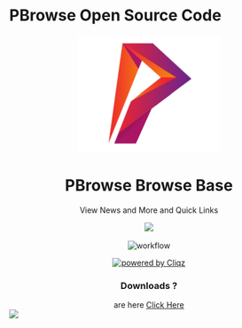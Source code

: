 # PBrowse Open Source Code
<p align="center">
  <a href="https://pbrowse.ml"><img src="static/icons/icon.png" width="256"></a>
</p>

<div align="center">
  <h1>PBrowse Browse Base</h1>
  <p>View News and More and Quick Links</p>
  <img src="https://www.pbrowse.ml/webres/shot-1.png" />

  ![workflow](https://github.com/PBrowse/pbrowse/actions/workflows/BuildApp.yml/badge.svg)
  
  <a href="https://github.com/cliqz-oss/adblocker/" target="_blank" rel="noopener noreferrer">
      <img alt="powered by Cliqz" src="https://img.shields.io/badge/cliqz-powered-blue?logo=cliqz">
  </a>
  
  <h3>Downloads ?</h3>
  are here <a href="https://www.pbrowse.ml/#downloads">Click Here</a>
</div>  
<a href="https://app.fossa.com/projects/git%2Bgithub.com%2FPREKNOWLEDGEWEB%2Fpbrowse?ref=badge_large" alt="FOSSA Status"><img src="https://app.fossa.com/api/projects/git%2Bgithub.com%2FPREKNOWLEDGEWEB%2Fpbrowse.svg?type=large"/></a>
